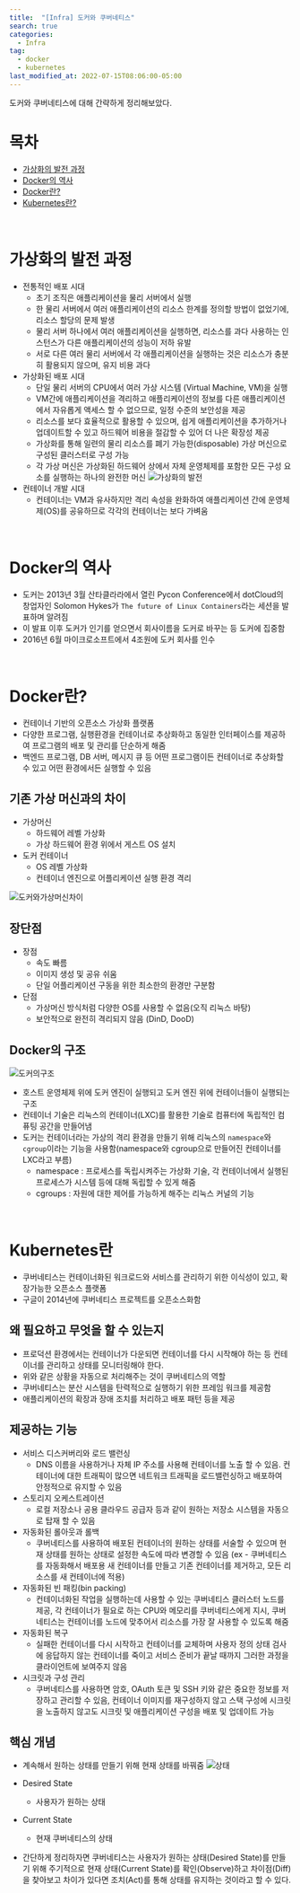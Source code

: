 ```yaml
---
title:  "[Infra] 도커와 쿠버네티스"
search: true
categories: 
  - Infra
tag:
  - docker
  - kubernetes
last_modified_at: 2022-07-15T08:06:00-05:00
---
```


도커와 쿠버네티스에 대해 간략하게 정리해보았다.

# 목차
- [가상화의 발전 과정](#가상화의-발전-과정)
- [Docker의 역사](#docker의-역사)
- [Docker란?](#docker란)
- [Kubernetes란?](#kubernetes란)



<br>

# 가상화의 발전 과정
- 전통적인 배포 시대
    - 초기 조직은 애플리케이션을 물리 서버에서 실행
    - 한 물리 서버에서 여러 애플리케이션의 리소스 한계를 정의할 방법이 없었기에, 리소스 할당의 문제 발생
    - 물리 서버 하나에서 여러 애플리케이션을 실행하면, 리소스를 과다 사용하는 인스턴스가 다른 애플리케이션의 성능이 저하 유발
    - 서로 다른 여러 물리 서버에서 각 애플리케이션을 실행하는 것은 리소스가 충분히 활용되지 않으며, 유지 비용 과다
- 가상화된 배포 시대
    - 단일 물리 서버의 CPU에서 여러 가상 시스템 (Virtual Machine, VM)을 실행
    - VM간에 애플리케이션을 격리하고 애플리케이션의 정보를 다른 애플리케이션에서 자유롭게 액세스 할 수 없으므로, 일정 수준의 보안성을 제공
    - 리소스를 보다 효율적으로 활용할 수 있으며, 쉽게 애플리케이션을 추가하거나 업데이트할 수 있고 하드웨어 비용을 절감할 수 있어 더 나은 확장성 제공
    - 가상화를 통해 일련의 물리 리소스를 폐기 가능한(disposable) 가상 머신으로 구성된 클러스터로 구성 가능
    - 각 가상 머신은 가상화된 하드웨어 상에서 자체 운영체제를 포함한 모든 구성 요소를 실행하는 하나의 완전한 머신
![가상화의 발전](https://itwiki.kr/images/thumb/d/d4/%EA%B0%80%EC%83%81%ED%99%94%EC%9D%98_%EB%B0%9C%EC%A0%84_%EA%B3%BC%EC%A0%95.png/800px-%EA%B0%80%EC%83%81%ED%99%94%EC%9D%98_%EB%B0%9C%EC%A0%84_%EA%B3%BC%EC%A0%95.png?20200920093921)
- 컨테이너 개발 시대
    - 컨테이너는 VM과 유사하지만 격리 속성을 완화하여 애플리케이션 간에 운영체제(OS)를 공유하므로 각각의 컨테이너는 보다 가벼움

<br>

# Docker의 역사
- 도커는 2013년 3월 산타클라라에서 열린 Pycon Conference에서 dotCloud의 창업자인 Solomon Hykes가 `The future of Linux Containers`라는 세션을 발표하며 알려짐
- 이 발표 이후 도커가 인기를 얻으면서 회사이름을 도커로 바꾸는 등 도커에 집중함
- 2016년 6월 마이크로소프트에서 4조원에 도커 회사를 인수

<br>

# Docker란?
- 컨테이너 기반의 오픈소스 가상화 플랫폼
- 다양한 프로그램, 실행환경을 컨테이너로 추상화하고 동일한 인터페이스를 제공하여 프로그램의 배포 및 관리를 단순하게 해줌
- 백엔드 프로그램, DB 서버, 메시지 큐 등 어떤 프로그램이든 컨테이너로 추상화할 수 있고 어떤 환경에서든 실행할 수 있음

## 기존 가상 머신과의 차이
- 가상머신
    - 하드웨어 레벨 가상화
    - 가상 하드웨어 환경 위에서 게스트 OS 설치
- 도커 컨테이너
    - OS 레벨 가상화
    - 컨테이너 엔진으로 어플리케이션 실행 환경 격리

![도커와가상머신차이](https://itwiki.kr/images/8/85/%EA%B0%80%EC%83%81_%EB%A8%B8%EC%8B%A0%EA%B3%BC_%EC%BB%A8%ED%85%8C%EC%9D%B4%EB%84%88.png)

## 장단점
- 장점
    - 속도 빠름
    - 이미지 생성 및 공유 쉬움
    - 단일 어플리케이션 구동을 위한 최소한의 환경만 구분함
- 단점
    - 가상머신 방식처럼 다양한 OS를 사용할 수 없음(오직 리눅스 바탕)
    - 보안적으로 완전히 격리되지 않음 (DinD, DooD)

## Docker의 구조
![도커의구조](https://velog.velcdn.com/images/sorzzzzy/post/0a976516-ee69-4fe4-9223-513d5e885a56/image.png)

- 호스트 운영체제 위에 도커 엔진이 실행되고 도커 엔진 위에 컨테이너들이 실행되는 구조
- 컨테이너 기술은 리눅스의 컨테이너(LXC)를 활용한 기술로 컴퓨터에 독립적인 컴퓨팅 공간을 만들어냄
- 도커는 컨테이너라는 가상의 격리 환경을 만들기 위해 리눅스의 `namespace`와 `cgroup`이라는 기능을 사용함(namespace와 cgroup으로 만들어진 컨테이너를 LXC라고 부름)
    - namespace : 프로세스를 독립시켜주는 가상화 기술, 각 컨테이너에서 실행된 프로세스가 시스템 등에 대해 독립할 수 있게 해줌
    - cgroups : 자원에 대한 제어를 가능하게 해주는 리눅스 커널의 기능

<br>

# Kubernetes란
- 쿠버네티스는 컨테이너화된 워크로드와 서비스를 관리하기 위한 이식성이 있고, 확장가능한 오픈소스 플랫폼
- 구글이 2014년에 쿠버네티스 프로젝트를 오픈소스화함

## 왜 필요하고 무엇을 할 수 있는지
- 프로덕션 환경에서는 컨테이너가 다운되면 컨테이너를 다시 시작해야 하는 등 컨테이너를 관리하고 상태를 모니터링해야 한다.
- 위와 같은 상황을 자동으로 처리해주는 것이 쿠버네티스의 역할
- 쿠버네티스는 분산 시스템을 탄력적으로 실행하기 위한 프레임 워크를 제공함
- 애플리케이션의 확장과 장애 조치를 처리하고 배포 패턴 등을 제공

## 제공하는 기능
- 서비스 디스커버리와 로드 밸런싱
    - DNS 이름을 사용하거나 자체 IP 주소를 사용해 컨테이너를 노출 할 수 있음. 컨테이너에 대한 트래픽이 많으면 네트워크 트래픽을 로드밸런싱하고 배포하여 안정적으로 유지할 수 있음
- 스토리지 오케스트레이션
    - 로컬 저장소나 공용 클라우드 공급자 등과 같이 원하는 저장소 시스템을 자동으로 탑재 할 수 있음
- 자동화된 롤아웃과 롤백
    - 쿠버네티스를 사용하여 배포된 컨테이너의 원하는 상태를 서술할 수 있으며 현재 상태를 원하는 상태로 설정한 속도에 따라 변경할 수 있음 (ex - 쿠버네티스를 자동화해서 배포용 새 컨테이너를 만들고 기존 컨테이너를 제거하고, 모든 리소스를 새 컨테이너에 적용)
- 자동화된 빈 패킹(bin packing)
    - 컨테이너화된 작업을 실행하는데 사용할 수 있는 쿠버네티스 클러스터 노드를 제공, 각 컨테이너가 필요로 하는 CPU와 메모리를 쿠버네티스에게 지시, 쿠버네티스는 컨테이너를 노드에 맞추어서 리소스를 가장 잘 사용할 수 있도록 해줌
- 자동화된 복구
    - 실패한 컨테이너를 다시 시작하고 컨테이너를 교체하며 사용자 정의 상태 검사에 응답하지 않는 컨테이너를 죽이고 서비스 준비가 끝날 때까지 그러한 과정을 클라이언트에 보여주지 않음
- 시크릿과 구성 관리
    - 쿠버네티스를 사용하면 암호, OAuth 토큰 및 SSH 키와 같은 중요한 정보를 저장하고 관리할 수 있음, 컨테이너 이미지를 재구성하지 않고 스택 구성에 시크릿을 노출하지 않고도 시크릿 및 애플리케이션 구성을 배포 및 업데이트 가능

## 핵심 개념
- 계속해서 원하는 상태를 만들기 위해 현재 상태를 바꿔줌
![상태](https://img1.daumcdn.net/thumb/R1280x0/?scode=mtistory2&fname=https%3A%2F%2Fblog.kakaocdn.net%2Fdn%2FcOou5p%2FbtqFDwLCI49%2F0b9LcF2HNCVXhCEwzm8Gw1%2Fimg.png)

- Desired State
    - 사용자가 원하는 상태
- Current State
    - 현재 쿠버네티스의 상태

- 간단하게 정리하자면 쿠버네티스는 사용자가 원하는 상태(Desired State)를 만들기 위해 주기적으로 현재 상태(Current State)를 확인(Observe)하고 차이점(Diff)을 찾아보고 차이가 있다면 조치(Act)를 통해 상태를 유지하는 것이라고 할 수 있다.
